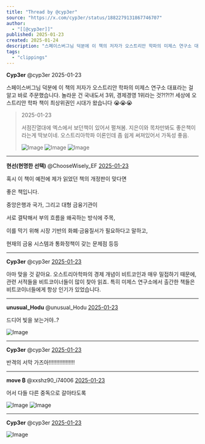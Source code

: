 ```yaml
---
title: "Thread by @cyp3er"
source: "https://x.com/cyp3er/status/1882279131867746707"
author:
  - "[[@cyp3er]]"
published: 2025-01-23
created: 2025-01-24
description: "스페이스버그님 덕분에 이 책의 저자가 오스트리안 학파의 미제스 연구소 대표라는 걸 알고 바로 주문했습니다. 놀라운 건 국내도서 3위, 경제경영 1위라는 것?!?!?! 세상에 오스트리안 학파 책이 최상위권인 시대가 왔습니다"
tags:
  - "clippings"
---
```

**Cyp3er** @cyp3er 2025-01-23

스페이스버그님 덕분에 이 책의 저자가 오스트리안 학파의 미제스 연구소 대표라는 걸 알고 바로 주문했습니다. 놀라운 건 국내도서 3위, 경제경영 1위라는 것?!?!?! 세상에 오스트리안 학파 책이 최상위권인 시대가 왔습니다 😭😭😭

> 2025-01-23
> 
> 서점진열대에 엑스에서 보던책이 있어서 펼쳐봄. 지은이와 목차만봐도 좋은책이라는게 딱보이네. 오스트리아학파 이론인데 좀 쉽게 써져있어서 가독성 좋음.
> 
> ![Image](https://pbs.twimg.com/media/Gh8y5OdawAEvoTK?format=jpg&name=large) ![Image](https://pbs.twimg.com/media/Gh8pU_5a4AA_B-K?format=jpg&name=large) ![Image](https://pbs.twimg.com/media/Gh8pU_6a4AA93hk?format=jpg&name=large)

---

**현선(현명한 선택)** @ChooseWisely\_EF [2025-01-23](https://x.com/ChooseWisely_EF/status/1882312893766733929)

혹시 이 책이 예전에 제가 읽었던 책의 개정판이 맞다면

좋은 책입니다.

중앙은행과 국가, 그리고 대형 금융기관이

서로 결탁해서 부의 흐름을 왜곡하는 방식에 주목,

이를 막기 위해 시장 기반의 화폐·금융질서가 필요하다고 말하고,

현재의 금융 시스템과 통화정책이 갖는 문제점 등등

---

**Cyp3er** @cyp3er [2025-01-23](https://x.com/cyp3er/status/1882313582173728866)

아마 맞을 것 같아요. 오스트리아학파의 경제 개념이 비트코인과 매우 밀접하기 때문에, 관련 서적들을 비트코이너들이 많이 찾아 읽죠. 특히 미제스 연구소에서 출간한 책들은 비트코이너들에게 항상 인기가 있었습니다.

---

**unusual\_Hodu** @unusual\_Hodu [2025-01-23](https://x.com/unusual_Hodu/status/1882280441971159420)

드디어 빛을 보는거야..?

![Image](https://pbs.twimg.com/media/Gh80FTbacAAdAzl?format=jpg&name=large)

---

**Cyp3er** @cyp3er [2025-01-23](https://x.com/cyp3er/status/1882281455864397842)

반격의 서막 가즈아!!!!!!!!!!!!!!!!!

---

**move ₿** @xxshz90\_i74006 [2025-01-23](https://x.com/xxshz90_i74006/status/1882346738226487784)

어서 다들 다른 중독으로 갈아타도록

![Image](https://pbs.twimg.com/media/Gh9wYZvbEAEF082?format=jpg&name=large) ![Image](https://pbs.twimg.com/media/Gh9wYZvaMAA86ZR?format=jpg&name=large)

---

**Cyp3er** @cyp3er [2025-01-23](https://x.com/cyp3er/status/1882347713137971667)

![Image](https://pbs.twimg.com/media/Gh9xRDRbUAAkds0?format=jpg&name=large)